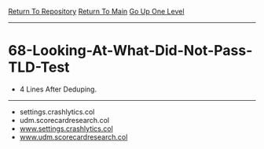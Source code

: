 [Return To Repository](https://github.com/deathbybandaid/piholeparser/)
[Return To Main](https://github.com/deathbybandaid/piholeparser/blob/master/RecentRunLogs/Mainlog.md)
[Go Up One Level](https://github.com/deathbybandaid/piholeparser/blob/master/RecentRunLogs/TopLevelScripts/.md)
____________________________________
# 68-Looking-At-What-Did-Not-Pass-TLD-Test
* 4 Lines After Deduping. 
____________________________________________________
* settings.crashlytics.col
* udm.scorecardresearch.col
* www.settings.crashlytics.col
* www.udm.scorecardresearch.col
